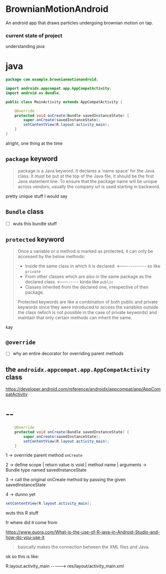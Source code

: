 # BrownianMotionAndroid
An android app that draws particles undergoing brownian motion on tap. 

### current state of project

understanding java


# java

```Java
package com.example.brownianmotionandroid;

import androidx.appcompat.app.AppCompatActivity;
import android.os.Bundle;

public class MainActivity extends AppCompatActivity {

    @Override
    protected void onCreate(Bundle savedInstanceState) {
        super.onCreate(savedInstanceState);
        setContentView(R.layout.activity_main);
    }
}
```

alright, one thing at the time

## `package` keyword

> package is a Java keyword. It declares a 'name space' for the Java class. It must be put at the top of the Java file, it should be the first Java statement line. To ensure that the package name will be unique across vendors, usually the company url is used starting in backword.

pretty unique stuff I would say


## `Bundle` class 

- [ ] wuts this bundle stuff

## `protected` keyword

> Once a variable or a method is marked as protected, it can only be accessed by the below methods:
> 
> - Inside the same class in which it is declared. <------------ so like `private`
> - From other classes which are also in the same package as the declared class. <-------- kinda like `public` 
> - Classes inherited from the declared one, irrespective of their package.
> 
> Protected keywords are like a combination of both public and private keywords since they were introduced to access the variables outside the class (which is not possible in the case of private keywords) and maintain that only certain methods can inherit the same.

kay

## `@override`

- [ ] why an entire decorator for overriding parent methods

## the `androidx.appcompat.app.AppCompatActivity` class

https://developer.android.com/reference/androidx/appcompat/app/AppCompatActivity


# -- 

```Java
    @Override
    protected void onCreate(Bundle savedInstanceState) {
        super.onCreate(savedInstanceState);
        setContentView(R.layout.activity_main);
    }
```

1 -> overrride parent method `onCreate`

2 -> define scope | return value is void | method name | arguments -> Bundle type named savedInstanceState

3 -> call the original onCreate method by passing the given savedInstanceState

4 -> dunno yet


```Java
setContentView(R.layout.activity_main);
```

wuts this R stuff

fr where did it come from

https://www.quora.com/What-is-the-use-of-R-java-in-Android-Studio-and-how-do-you-use-it

> basically makes the connection between the XML files and Java. 


ok so this is like:

R.layout.activity_main -----> res/layout/activity_main.xml
